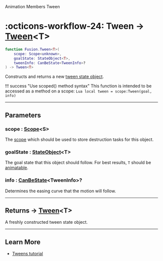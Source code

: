 <nav class="fusiondoc-api-breadcrumbs">
	<span>Animation</span>
	<span>Members</span>
	<span>Tween</span>
</nav>

<h1 class="fusiondoc-api-header" markdown>
	<span class="fusiondoc-api-icon" markdown>:octicons-workflow-24:</span>
	<span class="fusiondoc-api-name">Tween</span>
	<span class="fusiondoc-api-type">
		-> <a href="../../types/tween">Tween</a>&lt;T&gt;
	</span>
</h1>

```Lua
function Fusion.Tween<T>(
	scope: Scope<unknown>,
	goalState: StateObject<T>,
	tweenInfo: CanBeState<TweenInfo>?
) -> Tween<T>
```

Constructs and returns a new [tween state object](../../types/tween).

!!! success "Use scoped() method syntax"
	This function is intended to be accessed as a method on a scope:
	```Lua
	local tween = scope:Tween(goal, info)
	```

-----

## Parameters

<h3 markdown>
	scope
	<span class="fusiondoc-api-type">
		: <a href="../../../memory/types/scope">Scope</a>&lt;S&gt;
	</span>
</h3>

The [scope](../../../memory/types/scope) which should be used to store
destruction tasks for this object.

<h3 markdown>
	goalState
	<span class="fusiondoc-api-type">
		: <a href="../../../state/types/stateobject">StateObject</a>&lt;T&gt;
	</span>
</h3>

The goal state that this object should follow. For best results, `T` should be
[animatable](../../types/animatable).

<h3 markdown>
	info
	<span class="fusiondoc-api-type">
		: <a href="../../../state/types/canbestate">CanBeState</a>&lt;TweenInfo&gt;?
	</span>
</h3>

Determines the easing curve that the motion will follow.

-----

<h2 markdown>
	Returns
	<span class="fusiondoc-api-type">
		-> <a href="../../types/tween">Tween</a>&lt;T&gt;
	</span>
</h2>

A freshly constructed tween state object.

-----

## Learn More

- [Tweens tutorial](../../../../tutorials/animation/tweens)
